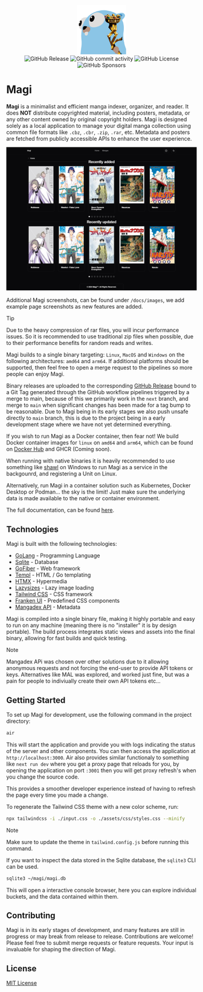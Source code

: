 <div align="center">
  <img src="assets/img/icon.png" alt="Magi Icon" height="130"/>
</div>

<div align="center">
  <img alt="GitHub Release" src="https://img.shields.io/github/v/release/alexander-bruun/magi">
  <img alt="GitHub commit activity" src="https://img.shields.io/github/commit-activity/m/alexander-bruun/magi">
  <img alt="GitHub License" src="https://img.shields.io/github/license/alexander-bruun/magi">
  <img alt="GitHub Sponsors" src="https://img.shields.io/github/sponsors/alexander-bruun">
</div>

# Magi

**Magi** is a minimalist and efficient manga indexer, organizer, and reader. It does **NOT** distribute copyrighted material, including posters, metadata, or any other content owned by original copyright holders. Magi is designed solely as a local application to manage your digital manga collection using common file formats like `.cbz`, `.cbr`, `.zip`, `.rar`, etc. Metadata and posters are fetched from publicly accessible APIs to enhance the user experience.

![Magi Frontpage](/docs/images/frontpage.png)

Additional Magi screenshots, can be found under `/docs/images`, we add example page screenshots as new features are added.

> [!TIP]
> Due to the heavy compression of rar files, you will incur performance issues. So it is recommended to use traditional zip files when possible, due to their performance benefits for random reads and writes.

Magi builds to a single binary targeting: `Linux`, `MacOS` and `Windows` on the following architectures: `amd64` and `arm64`. If additional platforms should be supported, then feel free to open a merge request to the pipelines so more people can enjoy Magi.

Binary releases are uploaded to the corresponding [GitHub Release](https://github.com/alexander-bruun/magi/releases) bound to a Git Tag generated through the GitHub workflow pipelines triggered by a merge to main, because of this we primarily work in the `next` branch, and merge to `main` when significant changes has been made for a tag bump to be reasonable. Due to Magi being in its early stages we also push unsafe directly to `main` branch, this is due to the project being in a early development stage where we have not yet determined everything.

If you wish to run Magi as a Docker container, then fear not! We build Docker container images for `linux` on `amd64` and `arm64`, which can be found on [Docker Hub](https://hub.docker.com/r/alexbruun/magi) and GHCR (Coming soon).

When running with native binaries it is heavily recommended to use something like [shawl](https://github.com/mtkennerly/shawl) on Windows to run Magi as a service in the backgounrd, and registering a Unit on Linux.

Alternatively, run Magi in a container solution such as Kubernetes, Docker Desktop or Podman... the sky is the limit! Just make sure the underlying data is made available to the native or container environment.

The full documentation, can be found [here](https://alexander-bruun.github.io/magi/).

## Technologies

Magi is built with the following technologies:

- [GoLang](https://go.dev/) - Programming Language
- [Sqlite](https://github.com/ncruces/go-sqlite3) - Database
- [GoFiber](https://docs.gofiber.io/) - Web framework
- [Templ](https://templ.guide/) - HTML / Go templating
- [HTMX](https://htmx.org/) - Hypermedia
- [Lazysizes](https://github.com/aFarkas/lazysizes) - Lazy image loading
- [Tailwind CSS](https://tailwindcss.com/) - CSS framework
- [Franken UI](https://franken-ui.dev/) - Predefined CSS components
- [Mangadex API](https://api.mangadex.org/docs/) - Metadata

Magi is compiled into a single binary file, making it highly portable and easy to run on any machine (meaning there is no "installer" it is by design portable). The build process integrates static views and assets into the final binary, allowing for fast builds and quick testing.

> [!NOTE]
> Mangadex APi was chosen over other solutions due to it allowing anonymous requests and not forcing the end-user to provide API tokens or keys. Alternatives like MAL was explored, and worked just fine, but was a pain for people to indiviually create their own API tokens etc...

## Getting Started

To set up Magi for development, use the following command in the project directory:

```sh
air
```

This will start the application and provide you with logs indicating the status of the server and other components. You can then access the application at `http://localhost:3000`. Air also provides similar functionaly to something like `next run dev` where you get a proxy page that reloads for you, by opening the application on port `:3001` then you will get proxy refresh's when you change the source code.

This provides a smoother developer experience instead of having to refresh the page every time you made a change.

To regenerate the Tailwind CSS theme with a new color scheme, run:

```sh
npx tailwindcss -i ./input.css -o ./assets/css/styles.css --minify
```

> [!NOTE]
> Make sure to update the theme in `tailwind.config.js` before running this command.

If you want to inspect the data stored in the Sqlite database, the `sqlite3` CLI can be used.

```sh
sqlite3 ~/magi/magi.db
```

This will open a interactive console browser, here you can explore individual buckets, and the data contained within them.

## Contributing

Magi is in its early stages of development, and many features are still in progress or may break from release to release. Contributions are welcome! Please feel free to submit merge requests or feature requests. Your input is invaluable for shaping the direction of Magi.

## License

[MIT License](LICENSE)
